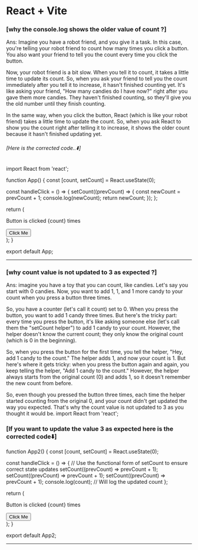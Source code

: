# React + Vite

### [why the console.log shows the older value of count ?]
Ans: Imagine you have a robot friend, and you give it a task. In this case, you're telling your robot friend to count how many times you click a button. You also want your friend to tell you the count every time you click the button.

Now, your robot friend is a bit slow. When you tell it to count, it takes a little time to update its count. So, when you ask your friend to tell you the count immediately after you tell it to increase, it hasn't finished counting yet. It's like asking your friend, "How many candies do I have now?" right after you gave them more candies. They haven't finished counting, so they'll give you the old number until they finish counting.

In the same way, when you click the button, React (which is like your robot friend) takes a little time to update the count. So, when you ask React to show you the count right after telling it to increase, it shows the older count because it hasn't finished updating yet.

###### [Here is the corrected code..⬇️]

import React from 'react';

function App() {
  const [count, setCount] = React.useState(0);

  const handleClick = () => {
    setCount((prevCount) => {
      const newCount = prevCount + 1;
      console.log(newCount); 
      return newCount;
    });
  };

  return (
    <div>
      <p>Button is clicked {count} times</p>
      <button onClick={handleClick}>Click Me</button>
    </div>
  );
}

export default App;

**************************************************


 ### [why count value is not updated to 3 as expected ?]
 Ans: imagine you have a toy that you can count, like candies. Let's say you start with 0 candies. Now, you want to add 1, 1, and 1 more candy to your count when you press a button three times.

So, you have a counter (let's call it count) set to 0. When you press the button, you want to add 1 candy three times. But here's the tricky part: every time you press the button, it's like asking someone else (let's call them the "setCount helper") to add 1 candy to your count. However, the helper doesn't know the current count; they only know the original count (which is 0 in the beginning).

So, when you press the button for the first time, you tell the helper, "Hey, add 1 candy to the count." The helper adds 1, and now your count is 1. But here's where it gets tricky: when you press the button again and again, you keep telling the helper, "Add 1 candy to the count." However, the helper always starts from the original count (0) and adds 1, so it doesn't remember the new count from before.

So, even though you pressed the button three times, each time the helper started counting from the original 0, and your count didn't get updated the way you expected. That's why the count value is not updated to 3 as you thought it would be.
import React from 'react';

 ### [If you want to update the value 3 as expected here is the corrected code⬇️]

function App2() {
  const [count, setCount] = React.useState(0);

  const handleClick = () => {
    // Use the functional form of setCount to ensure correct state updates
    setCount((prevCount) => prevCount + 1);
    setCount((prevCount) => prevCount + 1);
    setCount((prevCount) => prevCount + 1);
    console.log(count); // Will log the updated count
  };

  return (
    <div>
      <p>Button is clicked {count} times</p>
      <button onClick={handleClick}>Click Me</button>
    </div>
  );
}

export default App2;

************************************************
